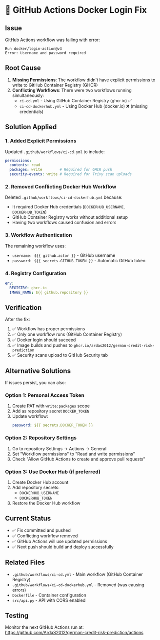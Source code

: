 # 🔧 GitHub Actions Docker Login Fix

## Issue
GitHub Actions workflow was failing with error:
```
Run docker/login-action@v3
Error: Username and password required
```

## Root Cause
1. **Missing Permissions**: The workflow didn't have explicit permissions to write to GitHub Container Registry (GHCR)
2. **Conflicting Workflows**: There were two workflows running simultaneously:
   - `ci-cd.yml` - Using GitHub Container Registry (ghcr.io) ✅
   - `ci-cd-dockerhub.yml` - Using Docker Hub (docker.io) ❌ (missing credentials)

## Solution Applied

### 1. Added Explicit Permissions
Updated `.github/workflows/ci-cd.yml` to include:

```yaml
permissions:
  contents: read
  packages: write        # Required for GHCR push
  security-events: write # Required for Trivy scan uploads
```

### 2. Removed Conflicting Docker Hub Workflow
Deleted `.github/workflows/ci-cd-dockerhub.yml` because:
- It required Docker Hub credentials (`DOCKERHUB_USERNAME`, `DOCKERHUB_TOKEN`)
- GitHub Container Registry works without additional setup
- Having two workflows caused confusion and errors

### 3. Workflow Authentication
The remaining workflow uses:
- `username: ${{ github.actor }}` - GitHub username
- `password: ${{ secrets.GITHUB_TOKEN }}` - Automatic GitHub token

### 4. Registry Configuration
```yaml
env:
  REGISTRY: ghcr.io
  IMAGE_NAME: ${{ github.repository }}
```

## Verification

After the fix:
1. ✅ Workflow has proper permissions
2. ✅ Only one workflow runs (GitHub Container Registry)
3. ✅ Docker login should succeed
4. ✅ Image builds and pushes to `ghcr.io/ardas2012/german-credit-risk-prediction`
5. ✅ Security scans upload to GitHub Security tab

## Alternative Solutions

If issues persist, you can also:

### Option 1: Personal Access Token
1. Create PAT with `write:packages` scope
2. Add as repository secret `DOCKER_TOKEN`
3. Update workflow:
   ```yaml
   password: ${{ secrets.DOCKER_TOKEN }}
   ```

### Option 2: Repository Settings
1. Go to repository Settings → Actions → General
2. Set "Workflow permissions" to "Read and write permissions"
3. Check "Allow GitHub Actions to create and approve pull requests"

### Option 3: Use Docker Hub (if preferred)
1. Create Docker Hub account
2. Add repository secrets:
   - `DOCKERHUB_USERNAME`
   - `DOCKERHUB_TOKEN`
3. Restore the Docker Hub workflow

## Current Status
- ✅ Fix committed and pushed
- ✅ Conflicting workflow removed
- ✅ GitHub Actions will use updated permissions
- ✅ Next push should build and deploy successfully

## Related Files
- `.github/workflows/ci-cd.yml` - Main workflow (GitHub Container Registry)
- ~~`.github/workflows/ci-cd-dockerhub.yml`~~ - Removed (was causing errors)
- `Dockerfile` - Container configuration
- `src/api.py` - API with CORS enabled

## Testing
Monitor the next GitHub Actions run at:
https://github.com/ArdaS2012/german-credit-risk-prediction/actions 